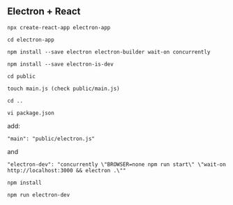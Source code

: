 ## Electron + React

`npx create-react-app electron-app`

`cd electron-app`

`npm install --save electron electron-builder wait-on concurrently`

`npm install --save electron-is-dev`

`cd public`

`touch main.js (check public/main.js)`

`cd ..`

`vi package.json`

add:

`"main": "public/electron.js"`

and

`"electron-dev": "concurrently \"BROWSER=none npm run start\" \"wait-on http://localhost:3000 && electron .\""`

`npm install`

`npm run electron-dev`
